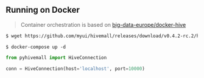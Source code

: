 ## Running on Docker

> Container orchestration is based on [big-data-europe/docker-hive](https://github.com/big-data-europe/docker-hive)

```sh
$ wget https://github.com/myui/hivemall/releases/download/v0.4.2-rc.2/hivemall-core-0.4.2-rc.2-with-dependencies.jar
```

```
$ docker-compose up -d
```

```py
from pyhivemall import HiveConnection

conn = HiveConnection(host='localhost', port=10000)
```